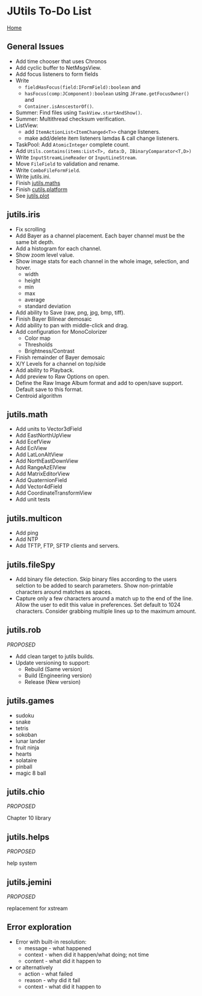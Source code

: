 # JUtils To-Do List

[Home](./README.md)

## General Issues

- Add time chooser that uses Chronos
- Add cyclic buffer to NetMsgsView.
- Add focus listeners to form fields
- Write 
  - `fieldHasFocus(field:IFormField):boolean` and 
  - `hasFocus(comp:JComponent):boolean` using `JFrame.getFocusOwner()` and 
  - `Container.isAnscestorOf()`.
- Summer: Find files using `TaskView.startAndShow()`.
- Summer: Multithread checksum verification.
- ListView:
  - add `ItemActionList<ItemChanged<T>>` change listeners.
  - make add/delete item listeners lamdas & call change listeners.
- TaskPool: Add `AtomicInteger` complete count.
- Add `Utils.contains(items:List<T>, data:D, IBinaryComparator<T,D>)`
- Write `InputStreamLineReader` or `InputLineStream`.
- Move `FileField` to validation and rename.
- Write `ComboFileFormField`.
- Write jutils.ini.
- Finish [jutils.maths](./docs/math.md)
- Finish [cutils.platform](./docs/cutils.md)
- See [jutils.plot](./docs/plot.md)

## jutils.iris

- Fix scrolling
- Add Bayer as a channel placement. Each bayer channel must be the same bit depth.
- Add a histogram for each channel.
- Show zoom level value.
- Show image stats for each channel in the whole image, selection, and hover.
  - width
  - height
  - min
  - max
  - average
  - standard deviation
- Add ability to Save (raw, png, jpg, bmp, tiff).
- Finish Bayer Bilinear demosaic
- Add ability to pan with middle-click and drag.
- Add configuration for MonoColorizer
  - Color map
  - Thresholds
  - Brightness/Contrast
- Finish remainder of Bayer demosaic
- X/Y Levels for a channel on top/side
- Add ability to Playback.
- Add preview to Raw Options on open.
- Define the Raw Image Album format and add to open/save support. Default save to this format.
- Centroid algorithm

## jutils.math

- Add units to Vector3dField
- Add EastNorthUpView
- Add EcefView
- Add EciView
- Add LatLonAltView
- Add NorthEastDownView
- Add RangeAzElView
- Add MatrixEditorView
- Add QuaternionField
- Add Vector4dField
- Add CoordinateTransformView
- Add unit tests

## jutils.multicon

- Add ping
- Add NTP
- Add TFTP, FTP, SFTP clients and servers.

## jutils.fileSpy

- Add binary file detection. Skip binary files according to the users selction to be added to search parameters. Show non-printable characters around matches as spaces.
- Capture only a few characters around a match up to the end of the line. Allow the user to edit this value in preferences. Set default to 1024 characters. Consider grabbing multiple lines up to the maximum amount.

## jutils.rob
*PROPOSED*

- Add clean target to jutils builds.
- Update versioning to support:
  - Rebuild (Same version)
  - Build (Engineering version)
  - Release (New version)

## jutils.games

- sudoku
- snake
- tetris
- sokoban
- lunar lander
- fruit ninja
- hearts
- solataire
- pinball
- magic 8 ball

## jutils.chio
*PROPOSED*

Chapter 10 library

## jutils.helps
*PROPOSED*

help system

## jutils.jemini
*PROPOSED*

replacement for xstream

## Error exploration

- Error with built-in resolution:
  - message - what happened
  - context - when did it happen/what doing; not time
  - content - what did it happen to
- or alternatively
  - action - what failed
  - reason - why did it fail
  - context - what did it happen to
